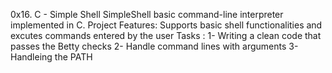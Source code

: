 0x16. C - Simple Shell
SimpleShell basic command-line interpreter implemented in C.
Project Features:
Supports basic shell functionalities and
excutes commands entered by the user
Tasks :
1- Writing a clean code that passes the Betty checks
2- Handle command lines with arguments
3- Handleing the PATH
